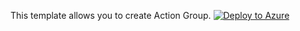 This template allows you to create Action Group.
[![Deploy to Azure](https://aka.ms/deploytoazurebutton)](https://portal.azure.com/#create/Microsoft.Template/uri/https%3A%2F%2Fraw.githubusercontent.com%2Fdeepaksunkari%2Farts%2Fmain%2Factiongrouptemplate.json)
